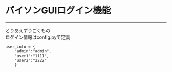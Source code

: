 # パイソンGUIログイン機能
***
とりあえずうごくもの  
ログイン情報はconfig.pyで定義  
```
user_info = {
    "admin":"admin",
    "user1":"1111",
    "user2":"2222"
    }
```